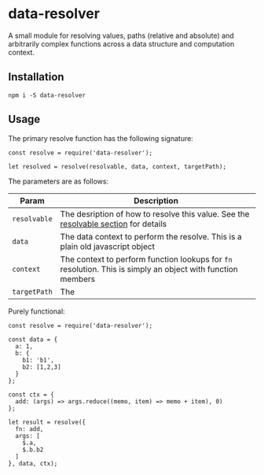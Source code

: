# data-resolver
A small module for resolving values, paths (relative and absolute) and arbitrarily complex functions across a data structure and computation context.

## Installation
```
npm i -S data-resolver
```

## Usage
The primary resolve function has the following signature:

```
const resolve = require('data-resolver');

let resolved = resolve(resolvable, data, context, targetPath);
```

The parameters are as follows:

| Param | Description |
|-|-|
| `resolvable` | The desription of how to resolve this value. See the [resolvable section](#resolvable) for details |
| `data` | The data context to perform the resolve. This is a plain old javascript object |
| `context` | The context to perform function lookups for `fn` resolution. This is simply an object with function members |
| `targetPath` | The  |
Purely functional:

```
const resolve = require('data-resolver');

const data = {
  a: 1,
  b: {
    b1: 'b1',
    b2: [1,2,3]
  }
};

const ctx = {
  add: (args) => args.reduce((memo, item) => memo + item), 0)
};

let result = resolve({
  fn: add,
  args: [
    $.a,
    $.b.b2
  ]
}, data, ctx);
```
